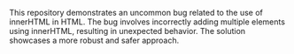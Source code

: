 This repository demonstrates an uncommon bug related to the use of innerHTML in HTML.  The bug involves incorrectly adding multiple elements using innerHTML, resulting in unexpected behavior. The solution showcases a more robust and safer approach.